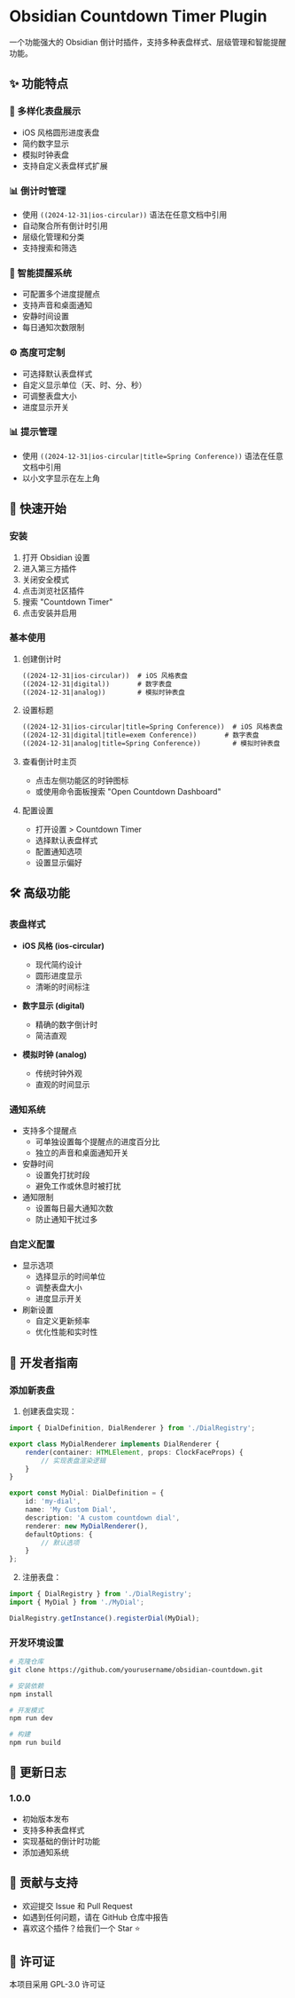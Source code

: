 # Obsidian Countdown Timer Plugin

一个功能强大的 Obsidian 倒计时插件，支持多种表盘样式、层级管理和智能提醒功能。

## ✨ 功能特点

### 🎯 多样化表盘展示
- iOS 风格圆形进度表盘
- 简约数字显示
- 模拟时钟表盘
- 支持自定义表盘样式扩展

### 📊 倒计时管理
- 使用 `((2024-12-31|ios-circular))` 语法在任意文档中引用
- 自动聚合所有倒计时引用
- 层级化管理和分类
- 支持搜索和筛选

### 🔔 智能提醒系统
- 可配置多个进度提醒点
- 支持声音和桌面通知
- 安静时间设置
- 每日通知次数限制

### ⚙️ 高度可定制
- 可选择默认表盘样式
- 自定义显示单位（天、时、分、秒）
- 可调整表盘大小
- 进度显示开关

### 📊 提示管理
- 使用 `((2024-12-31|ios-circular|title=Spring Conference))` 语法在任意文档中引用
- 以小文字显示在左上角

## 🚀 快速开始

### 安装
1. 打开 Obsidian 设置
2. 进入第三方插件
3. 关闭安全模式
4. 点击浏览社区插件
5. 搜索 "Countdown Timer"
6. 点击安装并启用

### 基本使用
1. 创建倒计时
   ```markdown
   ((2024-12-31|ios-circular))  # iOS 风格表盘
   ((2024-12-31|digital))       # 数字表盘
   ((2024-12-31|analog))        # 模拟时钟表盘
   ```
2. 设置标题
   ```markdown
   ((2024-12-31|ios-circular|title=Spring Conference))  # iOS 风格表盘
   ((2024-12-31|digital|title=exem Conference))       # 数字表盘
   ((2024-12-31|analog|title=Spring Conference))        # 模拟时钟表盘
   ```
3. 查看倒计时主页
   - 点击左侧功能区的时钟图标
   - 或使用命令面板搜索 "Open Countdown Dashboard"

4. 配置设置
   - 打开设置 > Countdown Timer
   - 选择默认表盘样式
   - 配置通知选项
   - 设置显示偏好

## 🛠️ 高级功能

### 表盘样式
- **iOS 风格 (ios-circular)**
  - 现代简约设计
  - 圆形进度显示
  - 清晰的时间标注

- **数字显示 (digital)**
  - 精确的数字倒计时
  - 简洁直观

- **模拟时钟 (analog)**
  - 传统时钟外观
  - 直观的时间显示

### 通知系统
- 支持多个提醒点
  - 可单独设置每个提醒点的进度百分比
  - 独立的声音和桌面通知开关
- 安静时间
  - 设置免打扰时段
  - 避免工作或休息时被打扰
- 通知限制
  - 设置每日最大通知次数
  - 防止通知干扰过多

### 自定义配置
- 显示选项
  - 选择显示的时间单位
  - 调整表盘大小
  - 进度显示开关
- 刷新设置
  - 自定义更新频率
  - 优化性能和实时性

## 🔧 开发者指南

### 添加新表盘
1. 创建表盘实现：
```typescript
import { DialDefinition, DialRenderer } from './DialRegistry';

export class MyDialRenderer implements DialRenderer {
    render(container: HTMLElement, props: ClockFaceProps) {
        // 实现表盘渲染逻辑
    }
}

export const MyDial: DialDefinition = {
    id: 'my-dial',
    name: 'My Custom Dial',
    description: 'A custom countdown dial',
    renderer: new MyDialRenderer(),
    defaultOptions: {
        // 默认选项
    }
};
```

2. 注册表盘：
```typescript
import { DialRegistry } from './DialRegistry';
import { MyDial } from './MyDial';

DialRegistry.getInstance().registerDial(MyDial);
```

### 开发环境设置
```bash
# 克隆仓库
git clone https://github.com/yourusername/obsidian-countdown.git

# 安装依赖
npm install

# 开发模式
npm run dev

# 构建
npm run build
```

## 📝 更新日志

### 1.0.0
- 初始版本发布
- 支持多种表盘样式
- 实现基础的倒计时功能
- 添加通知系统

## 🤝 贡献与支持
- 欢迎提交 Issue 和 Pull Request
- 如遇到任何问题，请在 GitHub 仓库中报告
- 喜欢这个插件？给我们一个 Star ⭐️

## 📄 许可证
本项目采用 GPL-3.0 许可证

